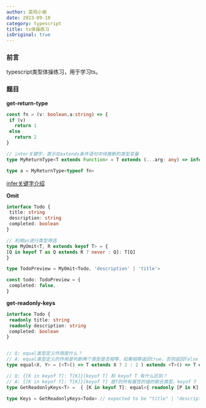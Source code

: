 ```yaml
---
author: 菜鸡小谢
date: 2023-09-10
category: typescript
title: ts体操练习
isOriginal: true
---
```

### 前言

typescript类型体操练习，用于学习ts。

### 题目

**get-return-type**

```typescript
const fn = (v: boolean,a:string) => {
 if (v)
   return 1
 else
   return 2
}

// inter关键字，表示在extends条件语句中待推断的类型变量
type MyReturnType<T extends Function> = T extends (...arg: any) => infer p ? p :never

type a = MyReturnType<typeof fn>
```

[infer关键字介绍](https://jkchao.github.io/typescript-book-chinese/tips/infer.html#%E4%BB%8B%E7%BB%8D)

**Omit**

```typescript
interface Todo {
 title: string
 description: string
 completed: boolean
}

// 利用as进行类型筛选
type MyOmit<T, R extends keyof T> = {
[Q in keyof T as Q extends R ? never : Q]: T[Q]
}

type TodoPreview = MyOmit<Todo, 'description' | 'title'>

const todo: TodoPreview = {
 completed: false,
}
```

**get-readonly-keys**

```typescript
interface Todo {
 readonly title: string
 readonly description: string
 completed: boolean
}


// Q: equal类型定义作用是什么？
// A: equal类型定义的作用是判断两个类型是否相等，如果相等返回true，否则返回false
type equal<X, Y> = (<T>() => T extends X ? 1 : 2 ) extends <T>() => T extends Y ? 1 : 2 ? true : false

// Q: {[K in keyof T]: T[K]}[keyof T] 和 keyof T 有什么区别？
// A: {[K in keyof T]: T[K]}[keyof T] 是T的所有属性的值的联合类型，keyof T 是T的所有属性的联合类型
type GetReadonlyKeys<T> =  { [K in keyof T]: equal<{ readonly [P in K]: T[K] }, { [P in K]: T[K] }> extends true ? K : never }[keyof T]

type Keys = GetReadonlyKeys<Todo> // expected to be "title" | "description"
```

